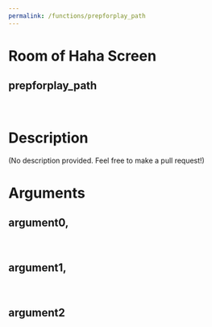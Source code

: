 ```yaml
---
permalink: /functions/prepforplay_path
---
```

# Room of Haha Screen  
## prepforplay_path  
&nbsp;  
# Description  
(No description provided. Feel free to make a pull request!) 
&nbsp;  
# Arguments
## argument0, 

&nbsp;  
## argument1, 

&nbsp;  
## argument2

&nbsp;  


